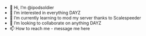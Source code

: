 - 👋 Hi, I’m @ipodsoldier
- 👀 I’m interested in everything DAYZ
- 🌱 I’m currently learning to mod my server thanks to Scalespeeder
- 💞️ I’m looking to collaborate on anything DAYZ
- 📫 How to reach me - message me here

<!---
ipodsoldier/ipodsoldier is a ✨ special ✨ repository because its `README.md` (this file) appears on your GitHub profile.
You can click the Preview link to take a look at your changes.
--->
